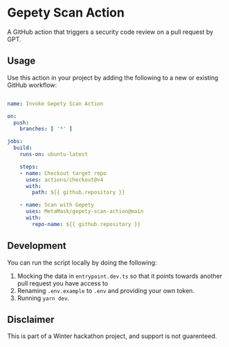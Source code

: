 # Gepety Scan Action

A GitHub action that triggers a security code review on a pull request by GPT. 

## Usage

Use this action in your project by adding the following to a new or existing GitHub workflow:

```yaml

name: Invoke Gepety Scan Action

on:
  push:
    branches: [ '*' ]

jobs:
  build:
    runs-on: ubuntu-latest

    steps:
    - name: Checkout target repo
      uses: actions/checkout@v4
      with:
        path: ${{ github.repository }}

    - name: Scan with Gepety
      uses: MetaMask/gepety-scan-action@main
      with:
        repo-name: ${{ github.repository }}

```

## Development

You can run the script locally by doing the following:
1. Mocking the data in `entrypoint.dev.ts` so that it points towards another pull request you have access to
2. Renaming `.env.example` to `.env` and providing your own token.
3. Running `yarn dev`. 


## Disclaimer

This is part of a Winter hackathon project, and support is not guarenteed.